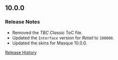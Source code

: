## 10.0.0

### Release Notes

- Removed the _TBC Classic_ ToC file.
- Updated the `Interface` version for _Retail_ to `100000`.
- Updated the skins for Masque 10.0.0.

[Release History](https://github.com/SFX-WoW/Masque_Fusion/wiki/History)
